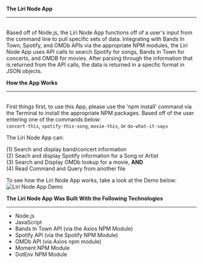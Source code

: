 <strong>The Liri Node App</strong>
___________
<br>Based off of Node.js, the Liri Node App functions off of a user's input from the command line to pull specific sets of data. Integrating with Bands In Town, Spotify, and OMDb APIs via the appropriate NPM modules, the Liri Node App uses API calls to search Spotify for songs, Bands in Town for concerts, and OMDB for movies. After parsing through the information that is returned from the API calls, the data is returned in a specfic format in JSON objects. 

<strong>How the App Works</strong>
___________
<br>First things first, to use this App, please use the 'npm install' command via the Terminal to install the appropriate NPM packages.
Based off of the user entering one of the commands below:<br>
`concert-this`, `spotify-this-song`, `movie-this`, or `do-what-it-says`<br>

The Liri Node App can:

(1) Search and display band/concert information<br>
(2) Seach and display Spotify information for a Song or Artist<br>
(3) Search and Display OMDb lookup for a movie, **AND** <br>
(4) Read Command and Query from another file<br>

To see how the Liri Node App works, take a look at the Demo below:<br>
![Liri Node App Demo](LiriNodeAppDemo.gif)

<strong>The Liri Node App Was Built With the Following Technologies</strong>
___________
- Node.js
- JavaScript
- Bands In Town API (via the Axios NPM Module)
- Spotify API (via the Spotify NPM Module)
- OMDb API (via Axios npm module)
- Moment NPM Module
- DotEnv NPM Module


